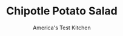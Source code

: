 ---
layout: ../../layouts/MarkdownPostLayout.astro
title: Chipotle Potato Salad
author: America's Test Kitchen
pubDate: 2023-03-15
description: "We packed these potato salads with as much flavor as possible by seasoning them in three different stages."
image_url: https://res.cloudinary.com/hksqkdlah/image/upload/ar_1:1,c_fill,dpr_2.0,f_auto,fl_lossy.progressive.strip_profile,g_faces:auto,q_auto:low,w_344/24620_sfs-potato-salad-chipotle-4
tags: ["Side Dishes","Potatoes"]
calories: 1990
protein: 3
carbohydrates: 29
fats: 
fiber: 4
ingredients: ["2 pounds, Yukon Gold potatoes, unpeeled, cut into 3/4-inch chunks",", Salt and pepper","1/4 cup finely, chopped dill pickles, plus 3 tablespoons brine","1 tablespoon, yellow mustard","3/4 cup, mayonnaise","1/2 cup, finely chopped red onion","4 , scallions, sliced thin","1 , celery rib, minced","1/4 cup, chopped fresh cilantro","2 tablespoons, distilled white vinegar","1 tablespoon, minced canned chipotle chile in adobo sauce plus 1 teaspoon adobo sauce","1 , garlic clove, minced","1 teaspoon, lime juice","1/2 teaspoon, celery seeds"]
serves: 6
time: "50 minutes, plus 30 minutes chilling"
instructions: ["Place potatoes and 1 teaspoon salt in large saucepan and cover with cold water by 1 inch. Bring to boil over high heat, reduce heat to medium-low, and simmer until potatoes are tender, 10 to 15 minutes.","Drain potatoes thoroughly in colander, then spread out on rimmed baking sheet. Mix 2 tablespoons pickle brine and mustard together in bowl, then drizzle over potatoes, carefully tossing until evenly coated. Refrigerate potato mixture until cooled slightly, about 15 minutes.","Combine mayonnaise, onion, scallions, celery, cilantro, vinegar, chipotle and adobo sauce, garlic, lime juice, celery seeds, pickles, remaining 1 tablespoon pickle brine, 1/2 teaspoon salt, and 1/4 teaspoon pepper in large bowl. Add cooled potato mixture and toss to combine. Cover and refrigerate until well chilled, about 30 minutes. (Salad can be refrigerated for up to 2 days.)"]
nutrition: ["724 mg Potassium","101 mg Phosphorus","43 mg Calcium","1 mg Iron","42 mg Magnesium","530 mg Sodium","22 g Fat","1 mg Niacin (B3)","5 g Monounsaturated","13 g Polyunsaturated","33 mg Vitamin C","11 mg Cholesterol","3 g Saturated","4 g Fiber","34 µg Folate (food)","2 g Sugars","20 µg Vitamin K","163 g Water","29 g Carbs","34 µg Folate equivalent (total)","3 g Protein","15 µg Vitamin A","331 kcal Energy","1990 calories"]
notes: "Use the tip of a paring knife to judge the doneness of the potatoes. If the knife inserts easily into the potato pieces, they are done. Red Bliss potatoes can be substituted for Yukon Gold potatoes."
---